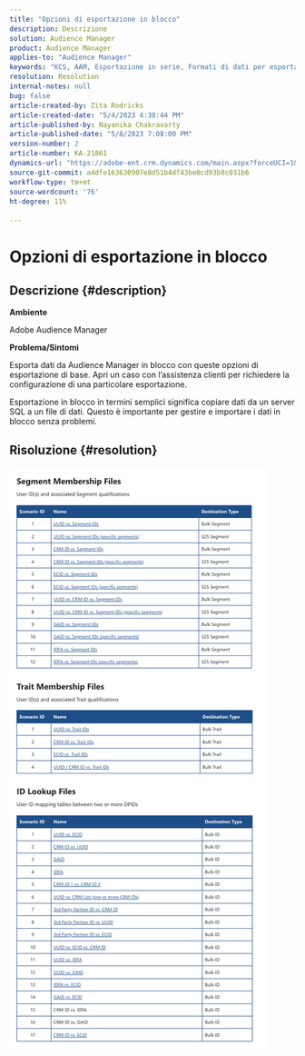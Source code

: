 ```yaml
---
title: "Opzioni di esportazione in blocco"
description: Descrizione
solution: Audience Manager
product: Audience Manager
applies-to: "Audience Manager"
keywords: "KCS, AAM, Esportazione in serie, Formati di dati per esportazione in serie, S3"
resolution: Resolution
internal-notes: null
bug: false
article-created-by: Zita Rodricks
article-created-date: "5/4/2023 4:38:44 PM"
article-published-by: Nayanika Chakravarty
article-published-date: "5/8/2023 7:08:00 PM"
version-number: 2
article-number: KA-21861
dynamics-url: "https://adobe-ent.crm.dynamics.com/main.aspx?forceUCI=1&pagetype=entityrecord&etn=knowledgearticle&id=15a6f31e-9aea-ed11-a7c6-6045bd0061cb"
source-git-commit: a4dfe163630907e8d51b4df43be0cd93b8c031b6
workflow-type: tm+mt
source-wordcount: '76'
ht-degree: 11%

---
```


# Opzioni di esportazione in blocco

## Descrizione {#description}


<b>Ambiente </b>

Adobe Audience Manager

<b>Problema/Sintomi</b>

Esporta dati da Audience Manager in blocco con queste opzioni di esportazione di base. Apri un caso con l’assistenza clienti per richiedere la configurazione di una particolare esportazione.

Esportazione in blocco in termini semplici significa copiare dati da un server SQL a un file di dati. Questo è importante per gestire e importare i dati in blocco senza problemi.


## Risoluzione {#resolution}


![](assets/2c0f443a-d2d7-ed11-a7c7-6045bd006268.png)
